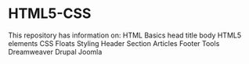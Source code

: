 # HTML5-CSS
This repository has information on: 
HTML Basics
  head
  title
  body
 HTML5 elements
CSS
  Floats
  Styling
    Header
    Section
    Articles
    Footer
Tools
  Dreamweaver
  Drupal
  Joomla
